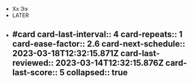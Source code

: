 - Хх
  Ээ
- LATER
- #card
  card-last-interval:: 4
  card-repeats:: 1
  card-ease-factor:: 2.6
  card-next-schedule:: 2023-03-18T12:32:15.871Z
  card-last-reviewed:: 2023-03-14T12:32:15.876Z
  card-last-score:: 5
  collapsed:: true
	-